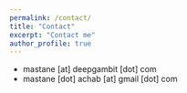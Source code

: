 ```yaml
---
permalink: /contact/
title: "Contact"
excerpt: "Contact me"
author_profile: true
---
```


* mastane [at] deepgambit [dot] com
* mastane [dot] achab [at] gmail [dot] com

<!-- <img src="https://mastane.github.io/images/rotating_plot_00_softmin.gif" width="100%" height="100%"> -->
